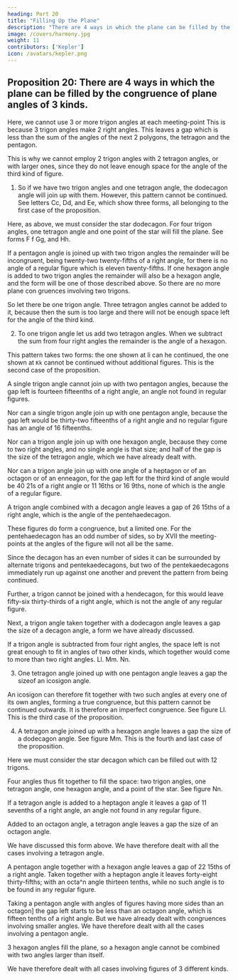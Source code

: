 ```yaml
---
heading: Part 20
title: "Filling Up the Plane"
description: "There are 4 ways in which the plane can be filled by the congruence of plane angles"
image: /covers/harmony.jpg
weight: 11
contributors: ['Kepler']
icon: /avatars/kepler.png
---
```



##  Proposition 20: There are 4 ways in which the plane can be filled by the congruence of plane angles of 3 kinds.

Here, we cannot use 3 or more trigon angles at each meeting-point This is because 3 trigon angles make 2 right angles. This leaves a gap which is less than the sum of the angles of the next 2 polygons, the tetragon and the pentagon.

This is why we cannot employ 2 trigon angles with 2 tetragon angles, or with larger ones, since they do not leave enough space for the angle of the third kind of figure.

1. So if we have two trigon angles and one tetragon angle, the dodecagon angle will join up with them. However, this pattern cannot be continued. See letters Cc, Dd, and Ee, which show three forms, all belonging to the first case of the
proposition.

Here, as above, we must consider the star dodecagon. For four trigon angles,
one tetragon angle and one point of the star will fill the plane. See forms F f
Gg, and Hh.

If a pentagon angle is joined up with two trigon angles the remainder will be incongruent, being twenty-two twenty-fifths of a right angle, for there is no angle of a regular figure which is eleven twenty-fifths. If one hexagon angle is
added to two trigon angles the remainder will also be a hexagon angle, and
the form will be one of those described above. So there are no more plane con­
gruences involving two trigons.

So let there be one trigon angle. Three tetragon angles cannot be added to it, because then the sum is too large and there will not be enough space left for the angle of the third kind.

2. To one trigon angle let us add two tetragon angles. When we subtract the sum from four right angles the remainder is the angle of a hexagon. 

This pattern takes two forms: the one shown at li can he continued, the one shown at `Kk` cannot be continued without additional figures. This is the second case of the proposition.

A single trigon angle cannot join up with two pentagon angles, because the gap left is fourteen fifteenths of a right angle, an angle not found in regular figures. 

Nor can a single trigon angle join up with one pentagon angle, because the gap left would be thirty-two fifteenths of a right angle and no regular figure has an angle of 16 fifteenths. 

Nor can a trigon angle join up with one hexagon angle, because they come to two right angles, and no single angle is that size; and half of the gap is the size of the tetragon angle, which we have already dealt with. 

Nor can a trigon angle join up with one angle of a heptagon or of an octagon or of an enneagon, for the gap left for the third kind of angle would be 40 21s of a right angle or 11 16ths or 16 9ths, none of which is the angle of a regular figure.

A trigon angle combined with a decagon angle leaves a gap of 26 15ths of a right angle, which is the angle of the pentehaedecagon. 

These figures do form a congruence, but a limited one. For the pentehaedecagon has an odd number of sides, so by XVII the meeting-points at the angles of the figure will not all be the same.

Since the decagon has an even number of sides it can be surrounded by alternate trigons and pentekaedecagons, but two of the
pentekaedecagons immediately run up against one another and prevent the pattern from being continued.

Further, a trigon cannot be joined with a hendecagon, for this would leave fifty-six thirty-thirds of a right angle, which is not the angle of any regular figure.

Next, a trigon angle taken together with a dodecagon angle leaves a gap the size of a decagon angle, a form we have already discussed. 

If a trigon angle is subtracted from four right angles, the space left is not great enough to fit in angles of two other kinds, which together would come to more than two right angles.
Ll.
Mm.
Nn.

3. One tetragon angle joined up with one pentagon angle leaves a gap the sizeof an icosigon angle. 

An icosigon can therefore fit together with two such angles at every one of its own angles, forming a true congruence, but this pattern cannot be continued outwards. It is therefore an imperfect congruence. See figure Ll. This is the third case of the proposition.

4. A tetragon angle joined up with a hexagon angle leaves a gap the size of a dodecagon angle. See figure Mm. This is the fourth and last case of the proposition.

Here we must consider the star decagon which can be filled out with 12 trigons. 

Four angles thus fit together to fill the space: two trigon angles, one tetragon angle, one hexagon angle, and a point of the star. See figure Nn.

If a tetragon angle is added to a heptagon angle it leaves a gap of 11 sevenths of a right angle, an angle not found in any regular figure. 

Added to an octagon angle, a tetragon angle leaves a gap the size of an octagon angle.

We have discussed this form above. We have therefore dealt with all the cases involving a tetragon angle.

A pentagon angle together with a hexagon angle leaves a gap of 22 15ths of a right angle. Taken together with a heptagon angle it leaves forty-eight thirty-fifths; with an octa^n angle thirteen tenths, while no such angle
is to be found in any regular figure.

Taking a pentagon angle with angles of figures having more sides than an octagon] the gap left starts to be less than an octagon angle, which is fifteen tenths of a right angle. But we  have already dealt with congruences involving smaller angles. We have therefore dealt with all the cases involving a pentagon angle.

3 hexagon angles fill the plane, so a hexagon angle cannot be combined with two angles larger than itself.

We have therefore dealt with all cases involving figures of 3 different kinds.




